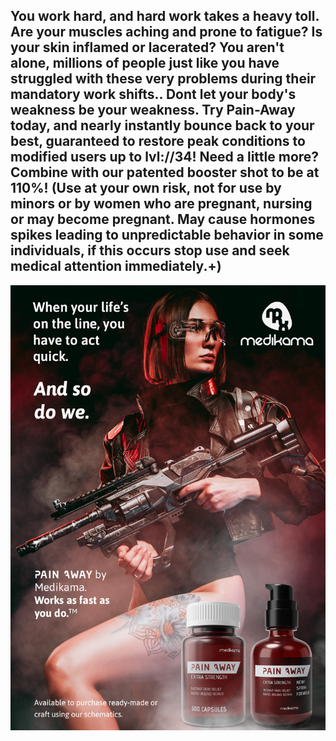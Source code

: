 ## You work hard, and hard work takes a heavy toll. Are your muscles aching and prone to fatigue? Is your skin inflamed or lacerated? You aren't alone, millions of people just like you have struggled with these very problems during their mandatory work shifts.. Dont let your body's weakness be your weakness. Try Pain-Away today, and nearly instantly bounce back to your best, guaranteed to restore peak conditions to modified users up to lvl://34! Need a little more? Combine with our patented booster shot to be at 110%! (Use at your own risk, not for use by minors or by women who are pregnant, nursing or may become pregnant. May cause hormones spikes leading to unpredictable behavior in some individuals, if this occurs stop use and seek medical attention immediately.+)

![my image](/resources/lore/pain%20away%20ad.png)
